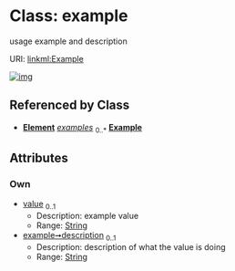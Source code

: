 
# Class: example


usage example and description

URI: [linkml:Example](https://w3id.org/linkml/Example)


[![img](https://yuml.me/diagram/nofunky;dir:TB/class/[CommonMetadata]++-%20examples%200..*>[Example&#124;value:string%20%3F;description:string%20%3F],[Element],[CommonMetadata])](https://yuml.me/diagram/nofunky;dir:TB/class/[CommonMetadata]++-%20examples%200..*>[Example&#124;value:string%20%3F;description:string%20%3F],[Element],[CommonMetadata])

## Referenced by Class

 *  **[Element](Element.md)** *[examples](examples.md)*  <sub>0..\*</sub>  **[Example](Example.md)**

## Attributes


### Own

 * [value](value.md)  <sub>0..1</sub>
     * Description: example value
     * Range: [String](types/String.md)
 * [example➞description](value_description.md)  <sub>0..1</sub>
     * Description: description of what the value is doing
     * Range: [String](types/String.md)
